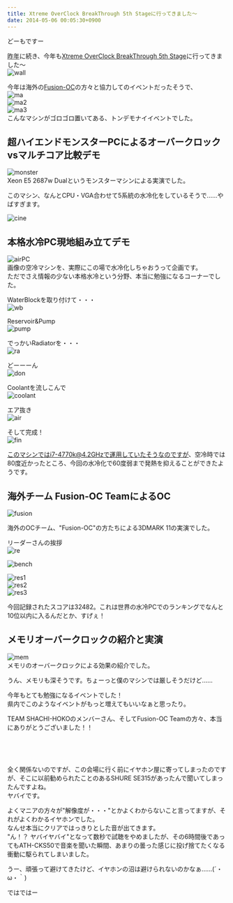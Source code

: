 ```yaml
---
title: Xtreme OverClock BreakThrough 5th Stageに行ってきました〜
date: 2014-05-06 00:05:30+0900
---
```

どーもですー

[昨年](http://tosainu.wktk.so/view/278 "Xtreme OverClock BreakThrough 4th Stage")に続き、今年も[Xtreme OverClock BreakThrough 5th Stage](https://sites.google.com/a/shachi-hoko.jp.net/team-shachi-hoko/project-updates/%E3%80%90puresuririsu%E3%80%91jinnianmoobakurokkuibento%E3%80%8C2014gwxtremeoverclockbreakthrough5thstage%E3%80%8Dwodaxuguddouiruedmbendiandekaicui "xob5")に行ってきました〜  
![wall](https://lh6.googleusercontent.com/-2qDZyCiksWs/U2edyUYZvBI/AAAAAAAADQE/iRb5z4FVw4c/s640/IMG_1843.JPG "wall")

今年は海外の[Fusion-OC](http://www.fusion-oc.com/ "fusion-oc")の方々と協力してのイベントだったそうで、  
![ma](https://lh5.googleusercontent.com/-Wcp02sUqWHE/U2ea8serGqI/AAAAAAAADNk/KsD88R85HXw/s640/IMG_1808.JPG "ma")  
![ma2](https://lh5.googleusercontent.com/-PpoLVXSnFsE/U2eblTsU-eI/AAAAAAAADOM/rTm4p5DuWJA/s640/IMG_1814.JPG "ma2")  
![ma3](https://lh5.googleusercontent.com/-Is72ZNJov3Y/U2eb20U6WTI/AAAAAAAADOU/3dcHFacZ4UY/s640/IMG_1815.JPG "ma3")  
こんなマシンがゴロゴロ置いてある、トンデモナイイベントでした。

<!--more-->

## 超ハイエンドモンスターPCによるオーバークロックvsマルチコア比較デモ

![monster](https://lh6.googleusercontent.com/-RP-wzXLDlfw/U2ebaXWhgxI/AAAAAAAADN8/6j_GKp-6vjo/s640/IMG_1811.JPG "monster")  
Xeon E5 2687w Dualというモンスターマシンによる実演でした。

このマシン、なんとCPU・VGA合わせて5系統の水冷化をしているそうで......やばすぎます。

![cine](https://lh5.googleusercontent.com/-sA3qWte32B4/U2ebHLE11kI/AAAAAAAADN0/4rKyivUUuBo/s640/IMG_1810.JPG "cine")

## 本格水冷PC現地組み立てデモ

![airPC](https://lh5.googleusercontent.com/-HjOGggntSEM/U2ecFBHBMAI/AAAAAAAADOc/V902WrC8xSk/s640/IMG_1816.JPG "airPC")  
画像の空冷マシンを、実際にこの場で水冷化しちゃおうって企画です。  
ただでさえ情報の少ない本格水冷という分野、本当に勉強になるコーナーでした。

WaterBlockを取り付けて・・・  
![wb](https://lh3.googleusercontent.com/-5Q8885MOTxc/U2ecFbcaFWI/AAAAAAAADOk/VCCJPPJzGcs/s640/IMG_1820.JPG "wb")

Reservoir&Pump  
![pump](https://lh6.googleusercontent.com/-2uzxnIqywwQ/U2ecP1uvcPI/AAAAAAAADOs/d_UHNasePdA/s640/IMG_1821.JPG "pump")

でっかいRadiatorを・・・  
![ra](https://lh4.googleusercontent.com/-PhwqSCWWDdQ/U2eckJl437I/AAAAAAAADO0/HxBNTJvGaSc/s640/IMG_1824.JPG "ra")

どーーーん  
![don](https://lh4.googleusercontent.com/-jm-XK0NtX6I/U2ecm8wZjFI/AAAAAAAADO8/dQHFM84-c3A/s640/IMG_1827.JPG "don")

Coolantを流しこんで  
![coolant](https://lh6.googleusercontent.com/-3ZvL6x_ybrg/U2ecseIVY5I/AAAAAAAADPE/bfIa5p3zEM8/s640/IMG_1828.JPG "coolant")

エア抜き  
![air](https://lh4.googleusercontent.com/-kOoGnnJ9Pc4/U2edDSObAOI/AAAAAAAADPM/FaCfFHRyj14/s640/IMG_1829.JPG "air")

そして完成！  
![fin](https://lh6.googleusercontent.com/-xZEPmgPj_yQ/U2edH3VvPKI/AAAAAAAADPc/Gwy3gJmkAgs/s640/IMG_1831.JPG "fin")

このマシンではi7-4770k@4.2GHzで運用していたそうなのですが、空冷時では80度近かったところ、今回の水冷化で60度弱まで発熱を抑えることができたようです。

## 海外チーム Fusion-OC TeamによるOC

![fusion](https://lh6.googleusercontent.com/--2QLHnUaGC8/U2ebjtl8gWI/AAAAAAAADOE/JvmgWJE3n5o/s640/IMG_1812.JPG "fusion")

海外のOCチーム、"Fusion-OC"の方たちによる3DMARK 11の実演でした。

リーダーさんの挨拶  
![re](https://lh5.googleusercontent.com/-nt79PRLNHuA/U2ejvBCFz7I/AAAAAAAADQU/oqEvOdVUNJg/s640/IMG_1833.JPG "re")

![bench](https://lh4.googleusercontent.com/-KjIXgzw24mE/U2edHWPLbnI/AAAAAAAADPY/hJldEd-itVU/s640/IMG_1837.JPG "bench")

![res1](https://lh4.googleusercontent.com/-elL8DJ8jH64/U2edkGlonnI/AAAAAAAADPs/ysgLz2gQnzY/s640/IMG_1840.JPG "res1")  
![res2](https://lh6.googleusercontent.com/-maSuyKP10bc/U2edmn18TZI/AAAAAAAADP0/rvDFIjN6kOY/s640/IMG_1841.JPG "res2")  
![res3](https://lh5.googleusercontent.com/-12OtLF0rLMo/U2edQ_vy1mI/AAAAAAAADPk/vv6Y1myhti8/s640/IMG_1839.JPG "res3")

今回記録されたスコアは32482。これは世界の水冷PCでのランキングでなんと10位以内に入るんだとか、すげぇ！

## メモリオーバークロックの紹介と実演

![mem](https://lh3.googleusercontent.com/-Wx6YsSE0ZfA/U2ednuglyCI/AAAAAAAADP8/GAVJga4pIZ8/s640/IMG_1842.JPG "mem")  
メモリのオーバークロックによる効果の紹介でした。

うん、メモリも深そうです。ちょーっと僕のマシンでは厳しそうだけど......

今年もとても勉強になるイベントでした！  
県内でこのようなイベントがもっと増えてもいいなぁと思ったり。

TEAM SHACHI-HOKOのメンバーさん、そしてFusion-OC Teamの方々、本当にありがとうございました！！

&nbsp;

&nbsp;

全く関係ないのですが、この会場に行く前にイヤホン屋に寄ってしまったのですが、そこに以前勧められたことのあるSHURE SE315があったんで聞いてしまったんですよね。  
ヤバイです。

よくマニアの方々が"解像度が・・・"とかよくわからないこと言ってますが、それがよくわかるイヤホンでした。  
なんせ本当にクリアではっきりとした音が出てきます。  
"ん！？ ヤバイヤバイ"となって数秒で試聴をやめましたが、その6時間後であってもATH-CKS50で音楽を聞いた瞬間、あまりの曇った感じに投げ捨てたくなる衝動に駆られてしまいました。

うー、頑張って避けてきたけど、イヤホンの沼は避けられないのかなぁ......(´・ω・｀)

ではではー
